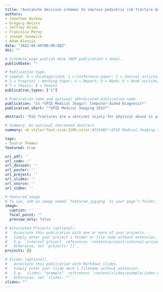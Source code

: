 ```yaml
---
title: "Avalanche decision schemes to improve pediatric rib fracture detection"
authors:
- Jonathan Burkow
- Gregory Holste
- Jeffrey Otjen
- Francisco Perez
- Joseph Junewick
- Adam Alessio
date: "2022-04-04T00:00:00Z"
doi: ""

# Schedule page publish date (NOT publication's date).
publishDate: ""

# Publication type.
# Legend: 0 = Uncategorized; 1 = Conference paper; 2 = Journal article;
# 3 = Preprint / Working Paper; 4 = Report; 5 = Book; 6 = Book section;
# 7 = Thesis; 8 = Patent
publication_types: ["1"]

# Publication name and optional abbreviated publication name.
publication: "In *SPIE Medical Imagin: Computer-Aided Diagnosis*"
publication_short: "*SPIE Medical Imaging 2022*"

abstract: "Rib fractures are a sentinel injury for physical abuse in young children. When rib fractures are detected in young children, 80-100% of the time it is the result of child abuse. Rib fractures can be challenging to detect on pediatric radiographs given that they can be non-displaced, incomplete, superimposed over other structures, or oriented obliquely with respect to the detector. This work presents our efforts to develop an object detection method for rib fracture detection on pediatric chest radiographs. We propose a method entitled “avalanche decision” motivated by the reality that pediatric patients with rib fractures commonly present with multiple fractures; in our dataset, 76% of patients with fractures had more than one fracture. This approach is applied at inference and uses a decision threshold that decreases as a function of the number of proposals that clear the current threshold. These contributions were added to two leading single stage detectors: RetinaNet and YOLOv5. These methods were trained and tested with our curated dataset of 704 pediatric chest radiographs, for which pediatric radiologists labeled fracture locations and achieved an expert reader-to-reader F2 score of 0.76. Comparing base RetinaNet to RetinaNet+Avalanche yielded F2 scores of 0.55 and 0.65, respectively. F2 scores of base YOLOv5 and YOLOv5+Avalanche were 0.58 and 0.65, respectively. The proposed avalanche inferencing approaches provide increased recall and F2 scores over the standalone models."

# Summary. An optional shortened abstract.
summary: <b style="font-size:120%;color:#3C94B5">SPIE Medical Imaging 2022</b><br> Domain knowledge-guided method for improved rib fracture localization.

tags:
- Source Themes
featured: true

url_pdf: ''
url_code: ''
url_dataset: ''
url_poster: ''
url_project: ''
url_slides: ''
url_source: ''
url_video: ''

# Featured image
# To use, add an image named `featured.jpg/png` to your page's folder.
image:
  caption: ''
  focal_point: ""
  preview_only: false

# Associated Projects (optional).
#   Associate this publication with one or more of your projects.
#   Simply enter your project's folder or file name without extension.
#   E.g. `internal-project` references `content/project/internal-project/index.md`.
#   Otherwise, set `projects: []`.
projects: []

# Slides (optional).
#   Associate this publication with Markdown slides.
#   Simply enter your slide deck's filename without extension.
#   E.g. `slides: "example"` references `content/slides/example/index.md`.
#   Otherwise, set `slides: ""`.
slides: ""
---
```

